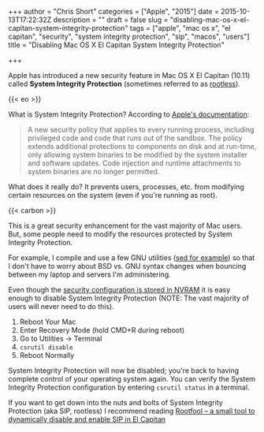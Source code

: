 +++
author = "Chris Short"
categories = ["Apple", "2015"]
date = 2015-10-13T17:22:32Z
description = ""
draft = false
slug = "disabling-mac-os-x-el-capitan-system-integrity-protection"
tags = ["apple", "mac os x", "el capitan", "security", "system integrity protection", "sip", "macos", "users"]
title = "Disabling Mac OS X El Capitan System Integrity Protection"

+++

Apple has introduced a new security feature in Mac OS X El Capitan (10.11) called **System Integrity Protection** (sometimes referred to as [rootless](http://arstechnica.co.uk/apple/2015/06/preview-os-x-el-capitans-first-beta-is-a-promising-heap-of-refinements/4/#h1)).

{{< eo >}}

What is System Integrity Protection? According to [Apple's documentation](https://developer.apple.com/library/prerelease/mac/releasenotes/MacOSX/WhatsNewInOSX/Articles/MacOSX10_11.html):

>A new security policy that applies to every running process, including privileged code and code that runs out of the sandbox. The policy extends additional protections to components on disk and at run-time, only allowing system binaries to be modified by the system installer and software updates. Code injection and runtime attachments to system binaries are no longer permitted.

What does it really do? It prevents users, processes, etc. from modifying certain resources on the system (even if you're running as root).

{{< carbon >}}

This is a great security enhancement for the vast majority of Mac users. But, some people need to modify the resources protected by System Integrity Protection. 

For example, I compile and use a few GNU utilities ([sed for example](/gnu-sed-on-mac-os-x/)) so that I don't have to worry about BSD vs. GNU syntax changes when bouncing between my laptop and servers I'm administering.

Even though the [security configuration  is stored in NVRAM](https://developer.apple.com/library/mac/documentation/Security/Conceptual/System_Integrity_Protection_Guide/ConfiguringSystemIntegrityProtection/ConfiguringSystemIntegrityProtection.html) it is easy enough to disable System Integrity Protection (NOTE: The vast majority of users will never need to do this).

1. Reboot Your Mac
2. Enter Recovery Mode (hold CMD+R during reboot)
3. Go to Utilities -> Terminal
4. `csrutil disable`
5. Reboot Normally

System Integrity Protection will now be disabled; you're back to having complete control of your operating system again. You can verify the System Integrity Protection configuration by entering `csrutil status` in a terminal.

If you want to get down into the nuts and bolts of System Integrity Protection (aka SIP, rootless) I recommend reading [Rootfool – a small tool to dynamically disable and enable SIP in El Capitan](https://reverse.put.as/2015/10/12/rootfool-a-small-tool-to-dynamically-disable-and-enable-sip-in-el-capitan/)

